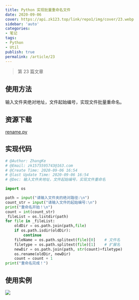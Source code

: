 ```yaml
---
title: Python 实现批量重命名文件
date: 2020-09-06
cover: https://api.zk123.top/link/repo1/img/cover/23.webp
sidebar: 'auto'
categories:
- 笔记
tags:
- Python
- Util
publish: true
permalink: /article/23
---
```


> 第 23 篇文章
<!-- more -->

## 使用方法

输入文件夹绝对地址，文件起始编号，实现文件批量重命名。



## 资源下载

[rename.py](/script/rename.py)

## 实现代码

```python
# @Author: ZhangKe
# @Email: zk1575595743@163.com
# @Create Time: 2020-09-06 16:54
# @last Update Time: 2020-09-06 16:54
# @Dec: 输入文件夹地址，文件起始编号，实现文件重命名

import os

path = input("请输入文件夹的绝对路径:\n")
count_str = input("请输入文件的起始编号:\n")
print("重命名开始！\n")
count = int(count_str)
_fileList = os.listdir(path)
for file in _fileList:
    oldDir = os.path.join(path,file)
    if os.path.isdir(oldDir):
        continue
    fileName = os.path.splitext(file)[0]    # 文件名
    filetype = os.path.splitext(file)[1]    # 扩展名
    newDir = os.path.join(path, str(count)+filetype)
    os.rename(oldDir, newDir)
    count = count + 1
print("重命名完成！")
```

## 使用实例

![](https://api.zk123.top/link/repo1/img/2020/rename_1.png)

